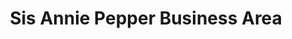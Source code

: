 ---
title: "Sis Annie Pepper Business Area"
url: /zwedru/sis-annie-pepper-business-area/
shop: convenience
---